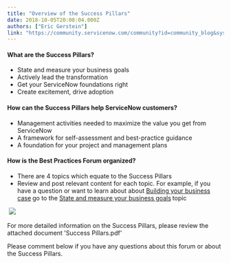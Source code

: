 ```yaml
---
title: "Overview of the Success Pillars"
date: 2018-10-05T20:08:04.000Z
authors: ["Eric Gerstein"]
link: "https://community.servicenow.com/community?id=community_blog&sys_id=d579b158db8de3005ed4a851ca9619d9"
---
```

<h4>What are the Success Pillars?</h4>
<ul><li>State and measure your business goals</li><li>Actively lead the transformation</li><li>Get your ServiceNow foundations right</li><li>Create excitement, drive adoption</li></ul>
<h4>How can the Success Pillars help ServiceNow customers?</h4>
<ul><li>Management activities needed to maximize the value you get from ServiceNow</li><li>A framework for self-assessment and best-practice guidance</li><li>A foundation for your project and management plans</li></ul>
<h4>How is the Best Practices Forum organized?</h4>
<ul><li>There are 4 topics which equate to the Success Pillars</li><li>Review and post relevant content for each topic. For example, if you have a question or want to learn about about <a href="https://www.servicenow.com/content/dam/servicenow-assets/public/en-us/doc-type/bp/subpillar2-businesscase.pptx" rel="nofollow">Building your business case</a><strong> </strong>go to the <a href="community?id&#61;community_topic&amp;sys_id&#61;7a2e5e50dbe46f0067a72926ca9619aa" rel="nofollow">State and measure your business goals</a><strong> </strong>topic</li></ul>
<p> <img src="a30a2e73db05af00fece0b55ca9619d3.iix" /></p>
<p>For more detailed information on the Success Pillars, please review the attached document &#39;Success Pillars.pdf&#39;</p>
<p>Please comment below if you have any questions about this forum or about the Success Pillars.</p>
<div class="cm-attachments-body has-attachments"> </div>